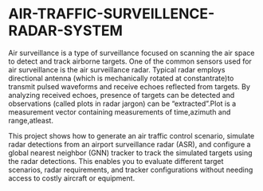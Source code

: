 # AIR-TRAFFIC-SURVEILLENCE-RADAR-SYSTEM

Air surveillance is a type of surveillance focused on
scanning the air space to detect and track airborne targets. One of the
common sensors used for air surveillance is the air surveillance
radar. Typical radar employs directional antenna (which is
mechanically rotated at constantrate)to transmit pulsed waveforms
and receive echoes reflected from targets. 
By analyzing received echoes, presence of targets can be detected and observations (called plots in
radar jargon) can be “extracted”.Plot is a measurement vector
containing measurements of time,azimuth and range,atleast. 

This project shows how to generate an air traffic control scenario, simulate radar detections from an airport surveillance radar (ASR), and configure a global nearest neighbor (GNN) tracker to track the
simulated targets using the radar detections. This enables you to
evaluate different target scenarios, radar requirements, and
tracker configurations without needing access to costly aircraft or
equipment.
